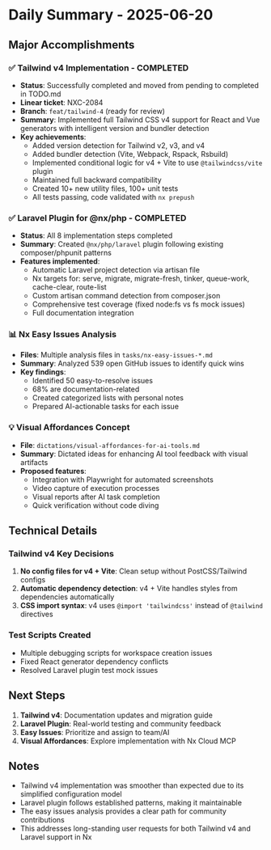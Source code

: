 # Daily Summary - 2025-06-20

## Major Accomplishments

### ✅ Tailwind v4 Implementation - COMPLETED
- **Status**: Successfully completed and moved from pending to completed in TODO.md
- **Linear ticket**: NXC-2084
- **Branch**: `feat/tailwind-4` (ready for review)
- **Summary**: Implemented full Tailwind CSS v4 support for React and Vue generators with intelligent version and bundler detection
- **Key achievements**:
  - Added version detection for Tailwind v2, v3, and v4
  - Added bundler detection (Vite, Webpack, Rspack, Rsbuild)
  - Implemented conditional logic for v4 + Vite to use `@tailwindcss/vite` plugin
  - Maintained full backward compatibility
  - Created 10+ new utility files, 100+ unit tests
  - All tests passing, code validated with `nx prepush`

### ✅ Laravel Plugin for @nx/php - COMPLETED
- **Status**: All 8 implementation steps completed
- **Summary**: Created `@nx/php/laravel` plugin following existing composer/phpunit patterns
- **Features implemented**:
  - Automatic Laravel project detection via artisan file
  - Nx targets for: serve, migrate, migrate-fresh, tinker, queue-work, cache-clear, route-list
  - Custom artisan command detection from composer.json
  - Comprehensive test coverage (fixed node:fs vs fs mock issues)
  - Full documentation integration

### 📊 Nx Easy Issues Analysis
- **Files**: Multiple analysis files in `tasks/nx-easy-issues-*.md`
- **Summary**: Analyzed 539 open GitHub issues to identify quick wins
- **Key findings**:
  - Identified 50 easy-to-resolve issues
  - 68% are documentation-related
  - Created categorized lists with personal notes
  - Prepared AI-actionable tasks for each issue

### 💡 Visual Affordances Concept
- **File**: `dictations/visual-affordances-for-ai-tools.md`
- **Summary**: Dictated ideas for enhancing AI tool feedback with visual artifacts
- **Proposed features**:
  - Integration with Playwright for automated screenshots
  - Video capture of execution processes
  - Visual reports after AI task completion
  - Quick verification without code diving

## Technical Details

### Tailwind v4 Key Decisions
1. **No config files for v4 + Vite**: Clean setup without PostCSS/Tailwind configs
2. **Automatic dependency detection**: v4 + Vite handles styles from dependencies automatically
3. **CSS import syntax**: v4 uses `@import 'tailwindcss'` instead of `@tailwind` directives

### Test Scripts Created
- Multiple debugging scripts for workspace creation issues
- Fixed React generator dependency conflicts
- Resolved Laravel plugin test mock issues

## Next Steps
1. **Tailwind v4**: Documentation updates and migration guide
2. **Laravel Plugin**: Real-world testing and community feedback
3. **Easy Issues**: Prioritize and assign to team/AI
4. **Visual Affordances**: Explore implementation with Nx Cloud MCP

## Notes
- Tailwind v4 implementation was smoother than expected due to its simplified configuration model
- Laravel plugin follows established patterns, making it maintainable
- The easy issues analysis provides a clear path for community contributions
- This addresses long-standing user requests for both Tailwind v4 and Laravel support in Nx